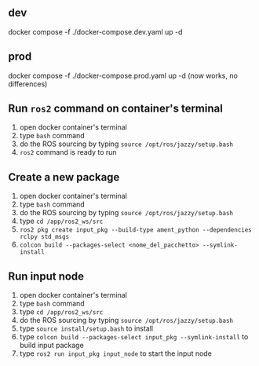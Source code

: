 ## dev

docker compose -f ./docker-compose.dev.yaml up -d

## prod

docker compose -f ./docker-compose.prod.yaml up -d (now works, no differences)

## Run `ros2` command on container's terminal

1. open docker container's terminal
2. type `bash` command
3. do the ROS sourcing by typing `source /opt/ros/jazzy/setup.bash`
4. `ros2` command is ready to run

## Create a new package

1. open docker container's terminal
2. type `bash` command
3. do the ROS sourcing by typing `source /opt/ros/jazzy/setup.bash`
4. type `cd /app/ros2_ws/src`
5. `ros2 pkg create input_pkg --build-type ament_python --dependencies rclpy std_msgs`
6. `colcon build --packages-select <nome_del_pacchetto> --symlink-install`

## Run input node
1. open docker container's terminal
2. type `bash` command
3. type `cd /app/ros2_ws/src`
4. do the ROS sourcing by typing `source /opt/ros/jazzy/setup.bash`
5. type `source install/setup.bash` to install
5. type `colcon build --packages-select input_pkg --symlink-install` to build input package
6. type `ros2 run input_pkg input_node` to start the input node
